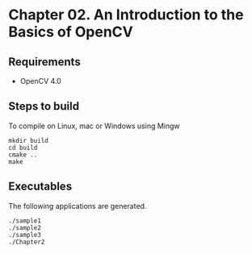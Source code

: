 # Chapter 02. An Introduction to the Basics of OpenCV 

## Requirements

- OpenCV 4.0


## Steps to build

To compile on Linux, mac or Windows using Mingw

```
mkdir build
cd build
cmake ..
make
```

## Executables

The following applications are generated.

```
./sample1
./sample2
./sample3
./Chapter2
```
